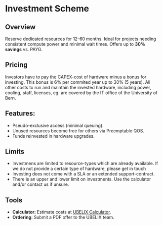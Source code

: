 # Investment Scheme

## Overview
Reserve dedicated resources for 12–60 months. Ideal for projects needing consistent compute power and minimal wait times. Offers up to **30% savings** vs. PAYG.

## Pricing
Investors have to pay the CAPEX-cost of hardware minus a bonus for investing. This bonus is 6% per commited year up to 30% (5 years).
All other costs to run and maintain the invested hardware, including power, cooling, staff, licenses, eg. are covered by the IT office of the University of Bern.

## Features:
- Pseudo-exclusive access (minimal queuing).
- Unused resources become free for others via Preemptable QOS.
- Funds reinvested in hardware upgrades.

## Limits
- Investmens are limited to resource-types which are already available. If we do not provide a certain type of hardware, please get in touch
- Investing does not come with a SLA or an extended support-contract.
- There is an upper and lower limit on investments. Use the calculator and/or contact us if unsure.

## Tools
- **Calculator:** Estimate costs at [UBELIX Calculator](https://ubelix.hpc.unibe.ch/calculator).
- **Ordering:** Submit a PDF offer to the UBELIX team.